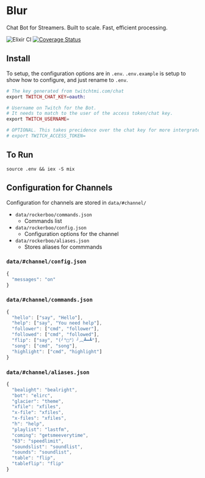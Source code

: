 Blur
====

Chat Bot for Streamers. Built to scale. Fast, efficient processing.

![Elixir CI](https://github.com/rockerBOO/blur/workflows/Elixir%20CI/badge.svg)
[![Coverage Status](https://coveralls.io/repos/github/rockerBOO/blur/badge.svg)](https://coveralls.io/github/rockerBOO/blur)

## Install

To setup, the configuration options are in `.env`. `.env.example` is setup to show how to configure, and just rename to `.env`.

```elixir
# The key generated from twitchtmi.com/chat
export TWITCH_CHAT_KEY=oauth:

# Username on Twitch for the Bot.
# It needs to match to the user of the access token/chat key.
export TWITCH_USERNAME=

# OPTIONAL. This takes precidence over the chat key for more intergrated options (authenticated calls to twitch)
# export TWITCH_ACCESS_TOKEN=
```

## To Run

`source .env && iex -S mix`

## Configuration for Channels

Configuration for channels are stored in `data/#channel/`

* `data/rockerboo/commands.json`
	* Commands list
* `data/rockerboo/config.json`
	* Configuration options for the channel
* `data/rockerboo/aliases.json`
	* Stores aliases for commmands

### `data/#channel/config.json`
```js
{
  "messages": "on"
}
```

### `data/#channel/commands.json`
```js
{
  "hello": ["say", "Hello"],
  "help": ["say", "You need help"],
  "follower": ["cmd", "follower"],
  "followed": ["cmd", "followed"],
  "flip": ["say", "(╯°□°）╯︵┻━┻"],
  "song": ["cmd", "song"],
  "highlight": ["cmd", "highlight"]
}
```


### `data/#channel/aliases.json`
```js
{
  "bealight": "bealright",
  "bot": "elirc",
  "glacier": "theme",
  "xfile": "xfiles",
  "x-file": "xfiles",
  "x-files": "xfiles",
  "h": "help",
  "playlist": "lastfm",
  "coming": "getsmeeverytime",
  "63": "speedlimit",
  "soundslist": "soundlist",
  "sounds": "soundlist",
  "table": "flip",
  "tableflip": "flip"
}
```
